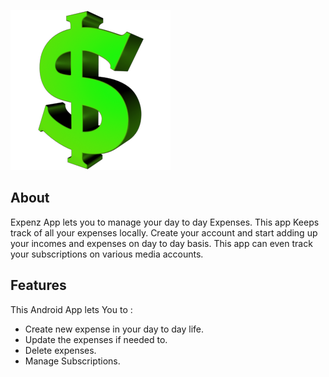 
 
 ![Expenz](app/assets/dollar_icon.png) 

  ## About
Expenz App lets you to manage your day to day Expenses. This app Keeps track of all your expenses locally. Create your account and start adding up your incomes and expenses on day to day basis. This app can even track your subscriptions on various media accounts.

## Features
 This Android App lets You to :
 - Create new expense in your day to day life.
 - Update the expenses if needed to.
 - Delete expenses.
 - Manage Subscriptions.
